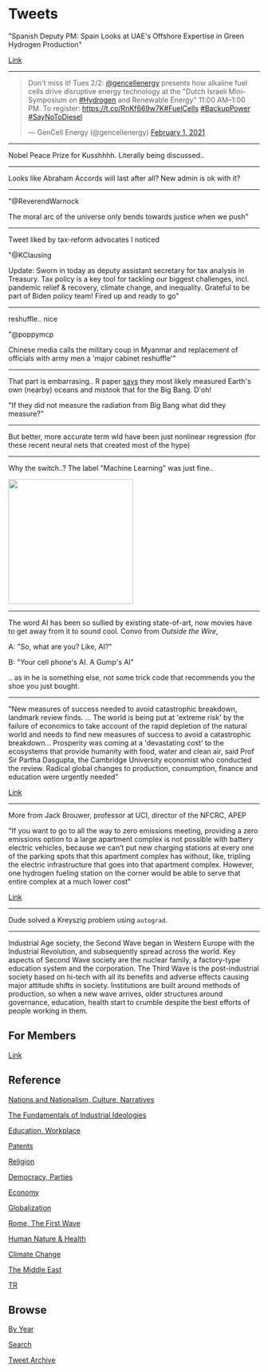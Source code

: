 # Tweets

"Spanish Deputy PM: Spain Looks at UAE's Offshore Expertise in Green
Hydrogen Production"

[Link](https://fuelcellsworks.com/news/spanish-deputy-pm-spain-looks-at-uaes-offshore-expertise-in-green-hydrogen-production/#:~:text=Abu%20Dhabi%20%E2%80%94%20Spain%20is%20interested,to%20a%20top%20Spanish%20official.)

---

<blockquote class="twitter-tweet"><p lang="en" dir="ltr">Don&#39;t miss it! Tues 2/2: <a href="https://twitter.com/gencellenergy?ref_src=twsrc%5Etfw">@gencellenergy</a> presents how alkaline fuel cells drive disruptive energy technology at the &quot;Dutch Israeli Mini-Symposium on <a href="https://twitter.com/hashtag/Hydrogen?src=hash&amp;ref_src=twsrc%5Etfw">#Hydrogen</a> and Renewable Energy&quot; 11:00 AM–1:00 PM. To register: <a href="https://t.co/RnKf669w7K">https://t.co/RnKf669w7K</a><a href="https://twitter.com/hashtag/FuelCells?src=hash&amp;ref_src=twsrc%5Etfw">#FuelCells</a> <a href="https://twitter.com/hashtag/BackupPower?src=hash&amp;ref_src=twsrc%5Etfw">#BackupPower</a> <a href="https://twitter.com/hashtag/SayNoToDiesel?src=hash&amp;ref_src=twsrc%5Etfw">#SayNoToDiesel</a></p>&mdash; GenCell Energy (@gencellenergy) <a href="https://twitter.com/gencellenergy/status/1356331702113722371?ref_src=twsrc%5Etfw">February 1, 2021</a></blockquote> <script async src="https://platform.twitter.com/widgets.js" charset="utf-8"></script>

---

Nobel Peace Prize for Kusshhhh. Literally being discussed.. 

---

Looks like Abraham Accords will last after all? New admin is ok with
it? 

---

"@ReverendWarnock

The moral arc of the universe only bends towards justice when we push"

---

Tweet liked by tax-reform advocates I noticed

"@KClausing

Update: Sworn in today as deputy assistant secretary for tax analysis
in Treasury. Tax policy is a key tool for tackling our biggest
challenges, incl. pandemic relief & recovery, climate change, and
inequality. Grateful to be part of Biden policy team!  Fired up and
ready to go"

---

reshuffle.. nice

"@poppymcp

Chinese media calls the military coup in Myanmar and replacement of
officials with army men a 'major cabinet reshuffle'"

---

That part is embarrasing.. R paper
[says](2021/01/kirchoff-sun-bigbang.md#bigbang) they most likely
measured Earth's own (nearby) oceans and mistook that for the Big
Bang. D'oh!

"If they did not measure the radiation from Big Bang what did they measure?"

---

But better, more accurate term wld have been just nonlinear regression
(for these recent neural nets that created most of the hype)

---

Why the switch..? The label "Machine Learning" was just fine..

<img width="250" src="https://drive.google.com/uc?export=view&id=1Ly5XJOYjMLixGhQNlSdxOVmJvrig9VNT"/>

---

The word AI has been so sullied by existing state-of-art, now movies
have to get away from it to sound cool. Convo from *Outside the Wire*,

A: "So, what are you? Like, AI?"

B: "Your cell phone's AI. A Gump's AI"

.. as in he is something else, not some trick code that recommends you
the shoe you just bought.

---

"New measures of success needed to avoid catastrophic breakdown,
landmark review finds. ... The world is being put at 'extreme risk' by
the failure of economics to take account of the rapid depletion of the
natural world and needs to find new measures of success to avoid a
catastrophic breakdown... Prosperity was coming at a 'devastating
cost' to the ecosystems that provide humanity with food, water and
clean air, said Prof Sir Partha Dasgupta, the Cambridge University
economist who conducted the review. Radical global changes to
production, consumption, finance and education were urgently needed"

[Link](https://www.theguardian.com/environment/2021/feb/02/economics-failure-over-destruction-of-nature-presents-extreme-risks)

---

More from Jack Brouwer, professor at UCI, director of the NFCRC, APEP

"If you want to go to all the way to zero emissions meeting, providing
a zero emissions option to a large apartment complex is not possible
with battery electric vehicles, because we can’t put new charging
stations at every one of the parking spots that this apartment complex
has without, like, tripling the electric infrastructure that goes into
that apartment complex. However, one hydrogen fueling station on the
corner would be able to serve that entire complex at a much lower cost"

[Link](https://news.uci.edu/2021/01/27/uci-podcast-solving-climate-change-with-clean-hydrogen-fuel/)

---

Dude solved a Kreyszig problem using `autograd`. 

---

Industrial Age society, the Second Wave began in Western Europe with
the Industrial Revolution, and subsequently spread across the
world. Key aspects of Second Wave society are the nuclear family, a
factory-type education system and the corporation. The Third Wave is
the post-industrial society based on hi-tech with all its benefits and
adverse effects causing major attitude shifts in society. Institutions
are built around methods of production, so when a new wave arrives,
older structures around governance, education, health start to crumble
despite the best efforts of people working in them.

## For Members

[Link](https://thirdwave-members.herokuapp.com)

## Reference

[Nations and Nationalism, Culture, Narratives](/2013/02/nations-and-nationalism.md)

[The Fundamentals of Industrial Ideologies](/2011/04/fundamentals-of-industrial-ideologies.md)

[Education, Workplace](2017/09/education-workplace.md)

[Patents](/2018/09/patents.md)

[Religion](/2015/04/god-religion.md)

[Democracy, Parties](/2016/11/democracy.md)

[Economy](/2018/05/economy.md)

[Globalization](/2018/09/globalization.md)

[Rome, The First Wave](/2017/12/rome.md)

[Human Nature & Health](/2020/07/human-nature.md)

[Climate Change](/2018/12/climate.md)

[The Middle East](/2019/07/middleeast.md)

[TR](../tr)

## Browse

[By Year](years.md)

[Search](search.html)

[Tweet Archive](/tweets/README.md)


